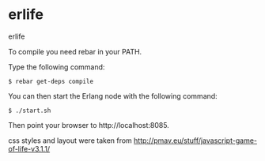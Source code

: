 erlife
======

erlife

To compile you need rebar in your PATH.

Type the following command:
```
$ rebar get-deps compile
```

You can then start the Erlang node with the following command:
```
$ ./start.sh
```

Then point your browser to http://localhost:8085.


css styles and layout were taken from http://pmav.eu/stuff/javascript-game-of-life-v3.1.1/
